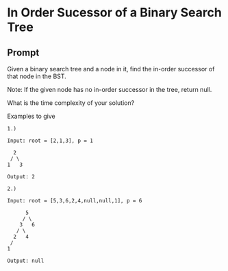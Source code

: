 # In Order Sucessor of a Binary Search Tree
## Prompt

Given a binary search tree and a node in it, find the in-order successor of that node in the BST.

Note: If the given node has no in-order successor in the tree, return null.

What is the time complexity of your solution?


Examples to give
```
1.) 

Input: root = [2,1,3], p = 1

  2
 / \
1   3

Output: 2

2.)

Input: root = [5,3,6,2,4,null,null,1], p = 6

      5
     / \
    3   6
   / \
  2   4
 /   
1

Output: null

```